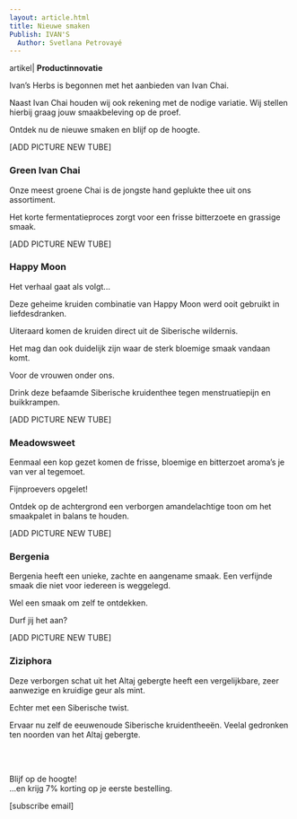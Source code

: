```yaml
---
layout: article.html
title: Nieuwe smaken
Publish: IVAN'S 
  Author: Svetlana Petrovayé
---
```

artikel| **Productinnovatie**

Ivan’s Herbs is begonnen met het aanbieden van Ivan Chai. 

Naast Ivan Chai houden wij ook rekening met de nodige variatie. Wij stellen hierbij graag jouw smaakbeleving op de proef. 

Ontdek nu de nieuwe smaken en blijf op de hoogte. 

[ADD PICTURE NEW TUBE]

### Green Ivan Chai
Onze meest groene Chai is de jongste hand geplukte thee uit ons assortiment. 

Het korte fermentatieproces zorgt voor een frisse bitterzoete en grassige smaak.


[ADD PICTURE NEW TUBE]

### Happy Moon
Het verhaal gaat als volgt...

Deze geheime kruiden combinatie van Happy Moon werd ooit gebruikt in liefdesdranken. 

Uiteraard komen de kruiden direct uit de Siberische wildernis. 

Het mag dan ook duidelijk zijn waar de sterk bloemige smaak vandaan komt. 

Voor de vrouwen onder ons.

Drink deze befaamde Siberische kruidenthee tegen menstruatiepijn en buikkrampen. 



[ADD PICTURE NEW TUBE]

### Meadowsweet
Eenmaal een kop gezet komen de frisse, bloemige en bitterzoet aroma’s je van ver al tegemoet. 

Fijnproevers opgelet!

Ontdek op de achtergrond een verborgen amandelachtige toon om het smaakpalet in balans te houden. 


[ADD PICTURE NEW TUBE]

### Bergenia
Bergenia heeft een unieke, zachte en aangename smaak. Een verfijnde smaak die niet voor iedereen is weggelegd. 

Wel een smaak om zelf te ontdekken. 

Durf jij het aan? 


[ADD PICTURE NEW TUBE]

### Ziziphora
Deze verborgen schat uit het Altaj gebergte heeft een vergelijkbare, zeer aanwezige en kruidige geur als mint. 

Echter met een Siberische twist. 

Ervaar nu zelf de eeuwenoude Siberische kruidentheeën. Veelal gedronken ten noorden van het Altaj gebergte. 

<br>
<br>

Blijf op de hoogte! <br>
...en krijg 7% korting op je eerste bestelling.

[subscribe email]

